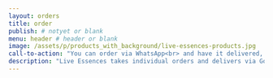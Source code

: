 ```yaml
---
layout: orders
title: order
publish: # notyet or blank
menu: header # header or blank
image: /assets/p/products_with_background/live-essences-products.jpg
call-to-action: "You can order via WhatsApp<br> and have it delivered, right now, to your door,<br>  everywhere in the south of Bali!"
description: "Live Essences takes individual orders and delivers via Gojek or Grab to your door. Contact us via WhatsApp. Health protection is a serious issues these days!" #max 160 char!
---
```

